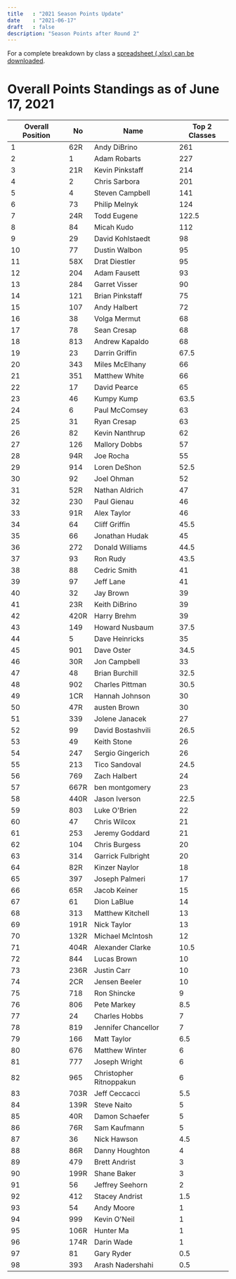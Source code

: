```yaml
---
title   : "2021 Season Points Update"
date    : "2021-06-17"
draft   : false
description: "Season Points after Round 2"
---
```



For a complete breakdown by class a [spreadsheet (.xlsx) can be downloaded](/downloads/2021/WMRRA-2021-Points-as-of-061721.xlsx).

# Overall Points Standings as of June 17, 2021

| Overall Position | No   | Name                    | Top 2 Classes |
| ---------------- | ---- | ----------------------- | ------------- |
| 1                | 62R  | Andy DiBrino            | 261           |
| 2                | 1    | Adam Robarts            | 227           |
| 3                | 21R  | Kevin Pinkstaff         | 214           |
| 4                | 2    | Chris Sarbora           | 201           |
| 5                | 4    | Steven Campbell         | 141           |
| 6                | 73   | Philip Melnyk           | 124           |
| 7                | 24R  | Todd Eugene             | 122.5         |
| 8                | 84   | Micah Kudo              | 112           |
| 9                | 29   | David Kohlstaedt        | 98            |
| 10               | 77   | Dustin Walbon           | 95            |
| 11               | 58X  | Drat Diestler           | 95            |
| 12               | 204  | Adam Fausett            | 93            |
| 13               | 284  | Garret Visser           | 90            |
| 14               | 121  | Brian Pinkstaff         | 75            |
| 15               | 107  | Andy Halbert            | 72            |
| 16               | 38   | Volga Mermut            | 68            |
| 17               | 78   | Sean Cresap             | 68            |
| 18               | 813  | Andrew Kapaldo          | 68            |
| 19               | 23   | Darrin Griffin          | 67.5          |
| 20               | 343  | Miles McElhany          | 66            |
| 21               | 351  | Matthew White           | 66            |
| 22               | 17   | David Pearce            | 65            |
| 23               | 46   | Kumpy Kump              | 63.5          |
| 24               | 6    | Paul McComsey           | 63            |
| 25               | 31   | Ryan Cresap             | 63            |
| 26               | 82   | Kevin Nanthrup          | 62            |
| 27               | 126  | Mallory Dobbs           | 57            |
| 28               | 94R  | Joe Rocha               | 55            |
| 29               | 914  | Loren DeShon            | 52.5          |
| 30               | 92   | Joel Ohman              | 52            |
| 31               | 52R  | Nathan Aldrich          | 47            |
| 32               | 230  | Paul Gienau             | 46            |
| 33               | 91R  | Alex Taylor             | 46            |
| 34               | 64   | Cliff Griffin           | 45.5          |
| 35               | 66   | Jonathan Hudak          | 45            |
| 36               | 272  | Donald Williams         | 44.5          |
| 37               | 93   | Ron Rudy                | 43.5          |
| 38               | 88   | Cedric Smith            | 41            |
| 39               | 97   | Jeff Lane               | 41            |
| 40               | 32   | Jay Brown               | 39            |
| 41               | 23R  | Keith DiBrino           | 39            |
| 42               | 420R | Harry Brehm             | 39            |
| 43               | 149  | Howard Nusbaum          | 37.5          |
| 44               | 5    | Dave Heinricks          | 35            |
| 45               | 901  | Dave Oster              | 34.5          |
| 46               | 30R  | Jon Campbell            | 33            |
| 47               | 48   | Brian Burchill          | 32.5          |
| 48               | 902  | Charles Pittman         | 30.5          |
| 49               | 1CR  | Hannah Johnson          | 30            |
| 50               | 47R  | austen Brown            | 30            |
| 51               | 339  | Jolene Janacek          | 27            |
| 52               | 99   | David Bostashvili       | 26.5          |
| 53               | 49   | Keith Stone             | 26            |
| 54               | 247  | Sergio Gingerich        | 26            |
| 55               | 213  | Tico Sandoval           | 24.5          |
| 56               | 769  | Zach Halbert            | 24            |
| 57               | 667R | ben montgomery          | 23            |
| 58               | 440R | Jason Iverson           | 22.5          |
| 59               | 803  | Luke O'Brien            | 22            |
| 60               | 47   | Chris Wilcox            | 21            |
| 61               | 253  | Jeremy Goddard          | 21            |
| 62               | 104  | Chris Burgess           | 20            |
| 63               | 314  | Garrick Fulbright       | 20            |
| 64               | 82R  | Kinzer Naylor           | 18            |
| 65               | 397  | Joseph Palmeri          | 17            |
| 66               | 65R  | Jacob Keiner            | 15            |
| 67               | 61   | Dion LaBlue             | 14            |
| 68               | 313  | Matthew Kitchell        | 13            |
| 69               | 191R | Nick Taylor             | 13            |
| 70               | 132R | Michael McIntosh        | 12            |
| 71               | 404R | Alexander Clarke        | 10.5          |
| 72               | 844  | Lucas Brown             | 10            |
| 73               | 236R | Justin Carr             | 10            |
| 74               | 2CR  | Jensen Beeler           | 10            |
| 75               | 718  | Ron Shincke             | 9             |
| 76               | 806  | Pete Markey             | 8.5           |
| 77               | 24   | Charles Hobbs           | 7             |
| 78               | 819  | Jennifer Chancellor     | 7             |
| 79               | 166  | Matt Taylor             | 6.5           |
| 80               | 676  | Matthew Winter          | 6             |
| 81               | 777  | Joseph Wright           | 6             |
| 82               | 965  | Christopher Ritnoppakun | 6             |
| 83               | 703R | Jeff Ceccacci           | 5.5           |
| 84               | 139R | Steve Naito             | 5             |
| 85               | 40R  | Damon Schaefer          | 5             |
| 86               | 76R  | Sam Kaufmann            | 5             |
| 87               | 36   | Nick Hawson             | 4.5           |
| 88               | 86R  | Danny Houghton          | 4             |
| 89               | 479  | Brett Andrist           | 3             |
| 90               | 199R | Shane Baker             | 3             |
| 91               | 56   | Jeffrey Seehorn         | 2             |
| 92               | 412  | Stacey Andrist          | 1.5           |
| 93               | 54   | Andy Moore              | 1             |
| 94               | 999  | Kevin O'Neil            | 1             |
| 95               | 106R | Hunter Ma               | 1             |
| 96               | 174R | Darin Wade              | 1             |
| 97               | 81   | Gary Ryder              | 0.5           |
| 98               | 393  | Arash Nadershahi        | 0.5           |
